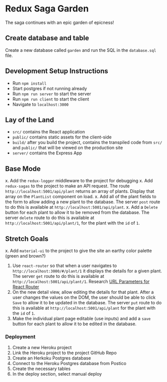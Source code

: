 # Redux Saga Garden

The saga continues with an epic garden of epicness!

## Create database and table

Create a new database called `garden` and run the SQL in the `database.sql` file.


## Development Setup Instructions

* Run `npm install`
* Start postgres if not running already
* Run `npm run server` to start the server
* Run `npm run client` to start the client
* Navigate to `localhost:3000`

## Lay of the Land

* `src/` contains the React application
* `public/` contains static assets for the client-side
* `build/` after you build the project, contains the transpiled code from `src/` and `public/` that will be viewed on the production site
* `server/` contains the Express App

## Base Mode

x. Add the `redux-logger` middleware to the project for debugging
x. Add `redux-sagas` to the project to make an API request. The route `http://localhost:5001/api/plant` returns an array of plants. Display that array on the `PlantList` component on load.
x. Add all of the plant fields to the form to allow adding a new plant to the database. The server `post` route to do this is available at `http://localhost:5001/api/plant`.
x. Add a `Delete` button for each plant to allow it to be removed from the database. The server `delete` route to do this is available at `http://localhost:5001/api/plant/1`,  for the plant with the `id` of `1`.

## Stretch Goals

x. Add `material-ui` to the project to give the site an earthy color palette (green and brown?)
1. Use `react-router` so that when a user navigates to `http://localhost:3000/#/plant/1` it displays the details for a given plant. The server `get` route to do this is available at `http://localhost:5001/api/plant/1`. Research [URL Parameters for React Router](https://reacttraining.com/react-router/web/example/url-params)
1. On the new detail view, allow editing the details for that plant. After a user changes the values on the DOM, the user should be able to click `Save` to allow it to be updated in the database. The server `put` route to do this is available at `http://localhost:5001/api/plant` for the plant with the `id` of `1`.
1. Make the individual plant page editable (use inputs) and add a `save` button for each plant to allow it to be edited in the database.


### Deployment

1. Create a new Heroku project
1. Link the Heroku project to the project GitHub Repo
1. Create an Herkoku Postgres database
1. Connect to the Heroku Postgres database from Postico
1. Create the necessary tables
1. In the deploy section, select manual deploy
